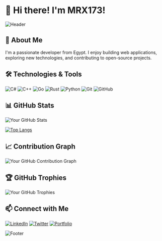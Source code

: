 # 👋 Hi there! I'm MRX173!

![Header](https://user-images.githubusercontent.com/your-image-path/your-header.png)

## 🚀 About Me
I'm a passionate developer from Egypt. I enjoy building web applications, exploring new technologies, and contributing to open-source projects.


## 🛠️ Technologies & Tools
![C#](https://img.shields.io/badge/C%23-239120?style=flat-square&logo=c-sharp&logoColor=white)
![C++](https://img.shields.io/badge/C++-00599C?style=flat-square&logo=c%2B%2B&logoColor=white)
![Go](https://img.shields.io/badge/Go-00ADD8?style=flat-square&logo=go&logoColor=white)
![Rust](https://img.shields.io/badge/Rust-000000?style=flat-square&logo=rust&logoColor=white)
![Python](https://img.shields.io/badge/Python-3776AB?style=flat-square&logo=python&logoColor=white)
![Git](https://img.shields.io/badge/Git-F05032?style=flat-square&logo=git&logoColor=white)
![GitHub](https://img.shields.io/badge/GitHub-181717?style=flat-square&logo=github&logoColor=white)

## 📊 GitHub Stats
![Your GitHub Stats](https://github-readme-stats.vercel.app/api?username=MRX173&show_icons=true&theme=tokyonight)

[![Top Langs](https://github-readme-stats.vercel.app/api/top-langs/?username=MRX173&layout=compact&theme=tokyonight)](https://github.com/your-username)

## 📈 Contribution Graph
![Your GitHub Contribution Graph](https://github-readme-activity-graph.vercel.app/graph?username=MRX173&theme=react-dark&bg_color=20232a&hide_border=true)

## 🏆 GitHub Trophies
![Your GitHub Trophies](https://github-profile-trophy.vercel.app/?username=MRX173&theme=onestar&no-frame=true&margin-w=15&margin-h=15)

## 📫 Connect with Me
[![LinkedIn](https://img.shields.io/badge/LinkedIn-blue?style=flat-square&logo=linkedin)]([https://www.linkedin.com/in/your-linkedin](https://www.linkedin.com/in/mohamed-samir-a770a722a/))
[![Twitter](https://img.shields.io/badge/Twitter-1DA1F2?style=flat-square&logo=twitter&logoColor=white)]([https://twitter.com/your-twitter](https://x.com/MRX17__))
[![Portfolio](https://img.shields.io/badge/Portfolio-000000?style=flat-square&logo=react&logoColor=white)](https://your-portfolio-link.com)


![Footer](https://user-images.githubusercontent.com/your-image-path/your-footer.png)
